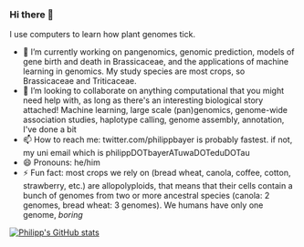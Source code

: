 ### Hi there 👋

I use computers to learn how plant genomes tick.

- 🔭 I’m currently working on pangenomics, genomic prediction, models of gene birth and death in Brassicaceae, and the applications of machine learning in genomics. My study species are most crops, so Brassicaceae and Triticaceae.
- 👯 I’m looking to collaborate on anything computational that you might need help with, as long as there's an interesting biological story attached! Machine learning, large scale (pan)genomics, genome-wide association studies, haplotype calling, genome assembly, annotation, I've done a bit
- 📫 How to reach me: twitter.com/philippbayer is probably fastest. if not, my uni email which is philippDOTbayerATuwaDOTeduDOTau
- 😄 Pronouns: he/him
- ⚡ Fun fact: most crops we rely on (bread wheat, canola, coffee, cotton, strawberry, etc.) are allopolyploids, that means that their cells contain a bunch of genomes from two or more ancestral species (canola: 2 genomes, bread wheat: 3 genomes). We humans have only one genome, *boring*

[![Philipp's GitHub stats](https://github-readme-stats.vercel.app/api?username=philippbayer)](https://github.com/anuraghazra/github-readme-stats)

<!--
**philippbayer/philippbayer** is a ✨ _special_ ✨ repository because its `README.md` (this file) appears on your GitHub profile.

Here are some ideas to get you started:

- 🌱 I’m currently learning ...
- 🤔 I’m looking for help with ...
- 💬 Ask me about ...
-->
